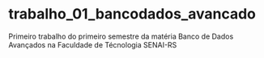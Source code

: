 # trabalho_01_bancodados_avancado
Primeiro trabalho do primeiro semestre da matéria Banco de Dados Avançados na Faculdade de Técnologia SENAI-RS
